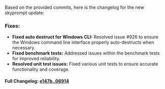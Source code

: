 Based on the provided commits, here is the changelog for the new skyprompt update:

### **Fixes:**
- **Fixed auto destruct for Windows CLI:** Resolved issue #926 to ensure the Windows command line interface properly auto-destructs when necessary.
- **Fixed benchmark tests:** Addressed issues within the benchmark tests for improved reliability.
- **Resolved unit test issues:** Fixed various unit tests to ensure accurate functionality and coverage.

#### **Full Changelog:** [e147b..06914](https://github.com/mediar-ai/skyprompt/compare/e147b..06914)

